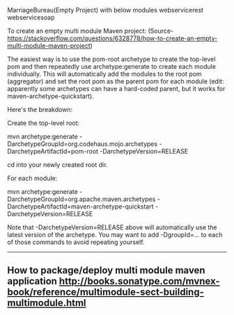 MarriageBureau(Empty Project) with below modules
    webservicerest
    webservicesoap


To create an empty multi module Maven project:
(Source-https://stackoverflow.com/questions/6328778/how-to-create-an-empty-multi-module-maven-project)

The easiest way is to use the pom-root archetype to create the top-level pom and then repeatedly use archetype:generate to create each module individually. This will automatically add the modules to the root pom (aggregator) and set the root pom as the parent pom for each module (edit: apparently some archetypes can have a hard-coded parent, but it works for maven-archetype-quickstart).

Here's the breakdown:

Create the top-level root:

mvn archetype:generate -DarchetypeGroupId=org.codehaus.mojo.archetypes -DarchetypeArtifactId=pom-root -DarchetypeVersion=RELEASE

cd into your newly created root dir.

For each module:

mvn archetype:generate -DarchetypeGroupId=org.apache.maven.archetypes -DarchetypeArtifactId=maven-archetype-quickstart -DarchetypeVersion=RELEASE

Note that -DarchetypeVersion=RELEASE above will automatically use the latest version of the archetype. You may want to add -DgroupId=... to each of those commands to avoid repeating yourself.

---------------------------------------------------------------------------------------------
How to package/deploy multi module maven application
http://books.sonatype.com/mvnex-book/reference/multimodule-sect-building-multimodule.html
---------------------------------------------------------------------------------------------
